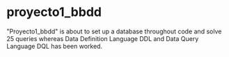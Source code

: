 # proyecto1_bbdd
"Proyecto1_bbdd" is about to set up a database throughout code and solve 25 queries whereas Data Definition Language DDL and Data Query Language DQL has been worked.
